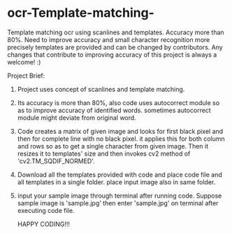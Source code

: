 # ocr-Template-matching-
Template matching ocr using scanlines and templates. Accuracy more than 80%. Need to improve accuracy and small character recognition more precisely
templates are provided and can be changed by contributors.
Any changes that contribute to improving accuracy of this project is always a welcome! :)

Project Brief:
1) Project uses concept of scanlines and template matching.
2) Its accuracy is more than 80%, also code uses autocorrect module so as to improve accuracy of identified words. sometimes    autocorrect module might deviate from original word.
3) Code creates a matrix of given image and looks for first black pixel and then for complete line with no black pixel. it applies this for both column and rows so as to get a single character from given image. Then it resizes it to templates' size and then invokes cv2 method of 'cv2.TM_SQDIF_NORMED'.
4) Download all the templates provided with code and place code file and all templates in a single folder. place input image also in same folder. 
5) input your sample image through terminal after running code. Suppose sample image is 'sample.jpg' then enter 'sample.jpg' on terminal after executing code file.

     HAPPY CODING!!!
